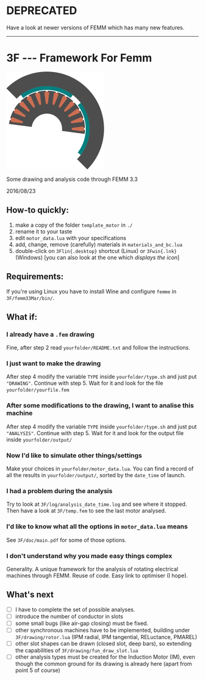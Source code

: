 # DEPRECATED

Have a look at newer versions of FEMM which has many new features.

---------------------------------------


# 3F --- Framework For Femm

<img src="3F/more/icon/3F.png" width="256">

Some drawing and analysis code through FEMM 3.3

2016/08/23


## How-to quickly:
1. make a copy of the folder `template_motor` in `./`
2. rename it to your taste
3. edit `motor_data.lua` with your specifications
4. add, change, remove (carefully) materials in `materials_and_bc.lua`
5. double-click on `3Flin{.desktop}` shortcut (Linux) or `3Fwin{.lnk}` (Windows) [you can also look at the one which *displays the icon*]


## Requirements:
If you're using Linux you have to install Wine and configure `femme`
in `3F/femm33Mar/bin/`.


## What if:

### I already have a `.fem` drawing

Fine, after step 2 read `yourfolder/README.txt` and follow the instructions.


### I just want to make the drawing

After step 4 modify the variable `TYPE` inside `yourfolder/type.sh`
and just put `"DRAWING"`. Continue with step 5.
Wait for it and look for the file `yourfolder/yourfile.fem`


### After some modifications to the drawing, I want to analise this machine

After step 4 modify the variable `TYPE` inside `yourfolder/type.sh`
and just put `"ANALYSIS"`. Continue with step 5.
Wait for it and look for the output file inside `yourfolder/output/`


### Now I'd like to simulate other things/settings

Make your choices in `yourfolder/motor_data.lua`. You can find a record
of all the results in `yourfolder/output/`, sorted by the `date_time` of
launch.


[//]: # (### I'm on Windows)

[//]: # (Don't worry, a pretty handy shortcut is coming for Windows too!)


### I had a problem during the analysis

Try to look at `3F/log/analysis_date_time.log` and see where it stopped.
Then have a look at `3F/temp.fem` to see the last motor analysed.


### I'd like to know what all the options in `motor_data.lua` means

See `3F/doc/main.pdf` for some of those options.


### I don't understand why you made easy things complex

Generality. A unique framework for the analysis of rotating electrical machines through FEMM.
Reuse of code. Easy link to optimiser (I hope).



## What's next

- [ ] I have to complete the set of possible analyses.
- [ ] introduce the number of conductor in slots
- [ ] some small bugs (like air-gap closing) must be fixed.
- [ ] other synchronous machines have to be implemented, building under
      `3F/drawing/rotor.lua` (IPM radial, IPM tangential, RELuctance, PMAREL)
- [ ] other slot shapes can be drawn (closed slot, deep bars), so extending
      the capabilities of `3F/drawing/fun_draw_slot.lua`
- [ ] other analysis types must be created for the Induction Motor (IM),
      even though the common ground for its drawing is already here
      (apart from point 5 of course)
